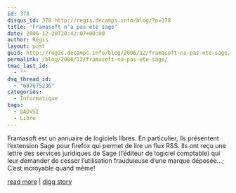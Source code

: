 ```yaml
---
id: 378
disqus_id: 378 http://regis.decamps.info/blog/?p=378
title: 'Framasoft n’a pas été sage'
date: 2006-12-20T20:42:07+00:00
author: Régis
layout: post
guid: http://regis.decamps.info/blog/2006/12/framasoft-na-pas-ete-sage/
permalink: /blog/2006/12/framasoft-na-pas-ete-sage/
tmac_last_id:
  - ""
dsq_thread_id:
  - "687675236"
categories:
  - Informatique
tags:
  - DADVSI
  - Libre
---
```

Framasoft est un annuaire de logiciels libres. En particulier, ils présentent l’extension Sage pour firefox qui permet de lire un flux RSS. Ils ont reçu une lettre des services juridiques de Sage (l’éditeur de logiciel comptable) qui leur demander de cesser l’utilisation frauduleuse d’une marque déposée…; C’est incroyable quand même!

[read more](http://framablog.org/index.php/post/2006/12/18/Framasoft-pas-Sage) | [digg story](http://digg.com/tech_deals/Framasoft_n_a_pas_ete_sage)
